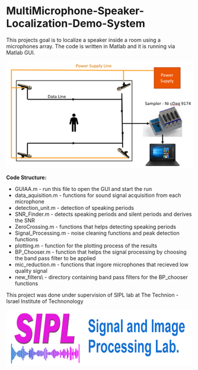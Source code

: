 # MultiMicrophone-Speaker-Localization-Demo-System

This projects goal is to localize a speaker inside a room using a microphones array.
The code is written in Matlab and it is running via Matlab GUI.

![Blocks_diagram](/Blocks_diagram.PNG)

**Code Structure:**
* GUIAA.m - run this file to open the GUI and start the run
* data_aquisition.m - functions for sound signal acquisition from each microphone
* detection_unit.m - detection of speaking periods
* SNR_Finder.m - detects speaking periods and silent periods and derives the SNR
* ZeroCrossing.m - functions that helps detecting speaking periods
* Signal_Processing.m - noise cleaning functions and peak detection functions
* plotting.m - function for the plotting process of the results
* BP_Chooser.m - function that helps the signal processing by choosing the band pass filter to be applied
* mic_reduction.m - functions that ingore microphones that recieved low quality signal
* new_filters\ - directory containing band pass filters for the BP_chooser functions

This project was done under supervision of SIPL lab at The Technion - Israel Institute of Technonology 

<img src="/SIPL_logo.png" data-canonical-src="/SIPL_logo.png" width="500" height="150" />
